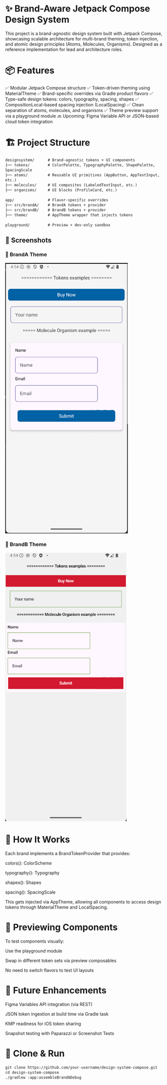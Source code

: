# ✨ Brand-Aware Jetpack Compose Design System
This project is a brand-agnostic design system built with Jetpack Compose, showcasing scalable architecture for multi-brand theming, token injection, and atomic design principles (Atoms, Molecules, Organisms).
Designed as a reference implementation for lead and architecture roles.

# 📦 Features
✅ Modular Jetpack Compose structure
✅ Token-driven theming using MaterialTheme
✅ Brand-specific overrides via Gradle product flavors
✅ Type-safe design tokens: colors, typography, spacing, shapes
✅ CompositionLocal-based spacing injection (LocalSpacing)
✅ Clean separation of atoms, molecules, and organisms
✅ Theme preview support via a playground module
🔜 Upcoming: Figma Variable API or JSON-based cloud token integration

# 🏗️ Project Structure
```text
designsystem/      # Brand-agnostic tokens + UI components
├── tokens/        # ColorPalette, TypographyPalette, ShapePalette, SpacingScale
├── atoms/         # Reusable UI primitives (AppButton, AppTextInput, etc.)
├── molecules/     # UI composites (LabeledTextInput, etc.)
├── organisms/     # UI blocks (ProfileCard, etc.)

app/               # Flavor-specific overrides
├── src/brandA/    # BrandA tokens + provider
├── src/brandB/    # BrandB tokens + provider
├── theme/         # AppTheme wrapper that injects tokens

playground/        # Preview + dev-only sandbox
```
## 📸 Screenshots

### 🔵 BrandA Theme
![BrandA Screenshot](screenshots/BrandA.png)

### 🔴 BrandB Theme
![BrandB Screenshot](screenshots/BrandB.png)

# 🚀 How It Works
Each brand implements a BrandTokenProvider that provides:

colors(): ColorScheme

typography(): Typography

shapes(): Shapes

spacing(): SpacingScale

This gets injected via AppTheme, allowing all components to access design tokens through MaterialTheme and LocalSpacing.

# 📱 Previewing Components
To test components visually:

Use the playground module

Swap in different token sets via preview composables

No need to switch flavors to test UI layouts

# 🔮 Future Enhancements
Figma Variables API integration (via REST)

JSON token ingestion at build time via Gradle task

KMP readiness for iOS token sharing

Snapshot testing with Paparazzi or Screenshot Tests

# 📂 Clone & Run
```text
git clone https://github.com/your-username/design-system-compose.git
cd design-system-compose
./gradlew :app:assembleBrandADebug
```